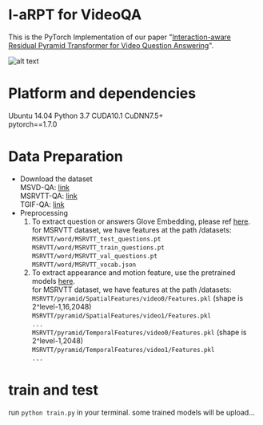 # I-aRPT for VideoQA
This is the PyTorch Implementation of our paper "[Interaction-aware Residual Pyramid Transformer for Video Question Answering](https:)".

![alt text](docs/fig2.png 'overview of the network')

# Platform and dependencies
Ubuntu 14.04  Python 3.7  CUDA10.1  CuDNN7.5+  
pytorch==1.7.0

# Data Preparation
* Download the dataset  
  MSVD-QA: [link](https://github.com/xudejing/video-question-answering)   
  MSRVTT-QA: [link](https://github.com/xudejing/video-question-answering)   
  TGIF-QA: [link](https://github.com/YunseokJANG/tgif-qa)   
* Preprocessing
  1. To extract question or answers Glove Embedding, please ref [here](https://github.com/thaolmk54/hcrn-videoqa).  
  for MSRVTT dataset, we have features at the path /datasets:  
  `MSRVTT/word/MSRVTT_test_questions.pt`  
  `MSRVTT/word/MSRVTT_train_questions.pt`  
  `MSRVTT/word/MSRVTT_val_questions.pt`  
  `MSRVTT/word/MSRVTT_vocab.json`  
  2. To extract appearance and motion feature, use the pretrained models [here](https://drive.google.com/open?id=1xbYbZ7rpyjftI_KCk6YuL-XrfQDz7Yd4).  
  for MSRVTT dataset, we have features at the path /datasets:  
  `MSRVTT/pyramid/SpatialFeatures/video0/Features.pkl` (shape is 2^level-1,16,2048)  
  `MSRVTT/pyramid/SpatialFeatures/video1/Features.pkl`  
  `...`  
  `MSRVTT/pyramid/TemporalFeatures/video0/Features.pkl` (shape is 2^level-1,2048)  
  `MSRVTT/pyramid/TemporalFeatures/video1/Features.pkl`  
  `...`  
  
# train and test
run `python train.py` in your terminal.  some trained models will be upload...
